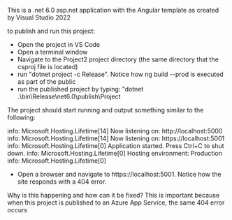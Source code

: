 This is a .net 6.0 asp.net application with the Angular template as created by Visual Studio 2022


to publish and run this project:

- Open the project in VS Code
- Open a terminal window
- Navigate to the Project2 project directory (the same directory that the csproj file is located)
- run "dotnet project -c Release".  Notice how ng build --prod is executed as part of the public
- run the published project by typing:  "dotnet .\bin\Release\net6.0\publish\Project

The project should start running and output something similar to  the following:

info: Microsoft.Hosting.Lifetime[14]
      Now listening on: http://localhost:5000
info: Microsoft.Hosting.Lifetime[14]
      Now listening on: https://localhost:5001
info: Microsoft.Hosting.Lifetime[0]
      Application started. Press Ctrl+C to shut down.
info: Microsoft.Hosting.Lifetime[0]
      Hosting environment: Production
info: Microsoft.Hosting.Lifetime[0]

- Open a browser and navigate to https://localhost:5001.  Notice how the site responds with a 404 error.

Why is this happening and how can it be fixed?  This is important because when this project is published to an Azure App Service, the same 404 error occurs